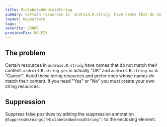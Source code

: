 ```yaml
---
title: MislabeledAndroidString
summary: Certain resources in `android.R.string` have names that do not match their content
layout: bugpattern
tags: ''
severity: ERROR
providesFix: NO_FIX
---
```


<!--
*** AUTO-GENERATED, DO NOT MODIFY ***
To make changes, edit the @BugPattern annotation or the explanation in docs/bugpattern.
-->

## The problem
Certain resources in `android.R.string` have names that do not match their content: `android.R.string.yes` is actually "OK" and `android.R.string.no` is "Cancel". Avoid these string resources and prefer ones whose names *do* match their content. If you need "Yes" or "No" you must create your own string resources.

## Suppression
Suppress false positives by adding the suppression annotation `@SuppressWarnings("MislabeledAndroidString")` to the enclosing element.
